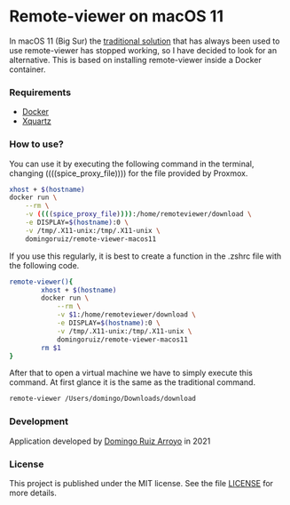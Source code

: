 # Remote-viewer on macOS 11
In macOS 11 (Big Sur) the [traditional solution](https://www.spice-space.org/osx-client.html) that has always been used to use remote-viewer has stopped working, so I have decided to look for an alternative. This is based on installing remote-viewer inside a Docker container.

### Requirements
- [Docker](https://docs.docker.com/docker-for-mac/install/)
- [Xquartz](https://www.xquartz.org/)

### How to use?
You can use it by executing the following command in the terminal, changing ((((spice_proxy_file)))) for the file provided by Proxmox.
```bash
xhost + $(hostname)
docker run \
    --rm \
    -v ((((spice_proxy_file)))):/home/remoteviewer/download \
    -e DISPLAY=$(hostname):0 \
    -v /tmp/.X11-unix:/tmp/.X11-unix \
    domingoruiz/remote-viewer-macos11
```
If you use this regularly, it is best to create a function in the .zshrc file with the following code.
```bash
remote-viewer(){
        xhost + $(hostname)
        docker run \
            --rm \
            -v $1:/home/remoteviewer/download \
            -e DISPLAY=$(hostname):0 \
            -v /tmp/.X11-unix:/tmp/.X11-unix \
            domingoruiz/remote-viewer-macos11
        rm $1
}
```
After that to open a virtual machine we have to simply execute this command. At first glance it is the same as the traditional command.
```bash
remote-viewer /Users/domingo/Downloads/download
```

### Development
Application developed by [Domingo Ruiz Arroyo](https://doming.es/) in 2021

### License
This project is published under the MIT license. See the file [LICENSE](../master/LICENSE) for more details.
